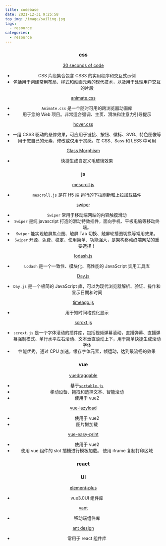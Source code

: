 ```yaml
---
title: codebase
date: 2021-12-31 9:25:58
top_img: /image/sailing.jpg
tags:
  - resource
categories:
  - resource
---
```


### <center>**css**<center>

[<center>30 seconds of code<center>](https://www.30secondsofcode.org/css/p/1)

- CSS 片段集合包含 CSS3 的实用程序和交互式示例
- 包括用于创建常用布局、样式和动画元素的现代技术，以及用于处理用户交互的片段

<!-- more -->

[<center>animate.css<center>](https://animate.style/)

- `Animate.css` 是一个随时可用的跨浏览器动画库
- 用于您的 Web 项目。非常适合强调、主页、滑块和注意力引导提示

[<center>hover.css<center>](https://ianlunn.github.io/Hover/)

- 一组 CSS3 驱动的悬停效果，可应用于链接、按钮、徽标、SVG、特色图像等
- 用于您自己的元素、修改或仅用于灵感。在 CSS、Sass 和 LESS 中可用

[<center>Glass Morphism<center>](https://glassgenerator.netlify.app/)

- 快捷生成自定义毛玻璃效果

### <center>**js**<center>

[<center>mescroll.js<center>](http://www.mescroll.com/api.html#begin)

- `mescroll.js` 是在 H5 端 运行的下拉刷新和上拉加载插件

[<center>swiper<center>](https://www.swiper.com.cn/)

- `Swiper` 常用于移动端网站的内容触摸滑动
- `Swiper` 是纯 javascript 打造的滑动特效插件，面向手机、平板电脑等移动终端。
- `Swiper` 能实现触屏焦点图、触屏 Tab 切换、触屏轮播图切换等常用效果。
- `Swiper` 开源、免费、稳定、使用简单、功能强大，是架构移动终端网站的重要选择！

[<center>lodash.js<center>](https://www.lodashjs.com/)

- `Lodash` 是一个一致性、模块化、高性能的 JavaScript 实用工具库

[<center>Day.js<center>](https://dayjs.fenxianglu.cn/)

- `Day.js` 是一个极简的 JavaScript 库，可以为现代浏览器解析、验证、操作和显示日期和时间

[<center>timeago.js<center>](https://github.com/hustcc/timeago.js)

- 用于短时间格式化显示

[<center>scroxt.js<center>](https://github.com/chenjianfang/scroxt)

- `scroxt.js` 是一个字体滚动的插件库，包括视频弹幕滚动，直播弹幕、直播弹幕强制模式、单行水平左右滚动、文本垂直滚动上下，用于简单快捷生成滚动字体
- 性能优秀，通过 CPU 加速，缓存字体元素，帧运动，达到最流畅的效果

### <center>**vue**<center>

[<center>vuedraggable<center>](https://www.itxst.com/vue-draggable/tutorial.html)

- 基于[`sortable.js`](https://www.itxst.com/sortablejs/neuinffi.html)
- 移动设备、拖拽和选择文本、智能滚动
- 使用于 vue2

[<center>vue-lazyload<center>](https://www.npmjs.com/package/vue-lazyload)

- 使用于 vue2
- 图片懒加载

[<center>vue-easy-print<center>](https://www.npmjs.com/package/vue-easy-print)

- 使用于 vue2
- 使用 vue 组件的 slot 插槽进行模板加载。 使用 iframe 复制打印区域

### <center>**react**<center>

### <center>**UI**<center>

[<center>element-plus<center>](https://doc-archive.element-plus.org/#/zh-CN)

- vue3.0UI 组件库

[<center>vant<center>](https://youzan.github.io/vant/v3/#/zh-CN)

- 移动端组件库

[<center>ant design<center>](https://ant.design/index-cn)

- 常用于 react 组件库
